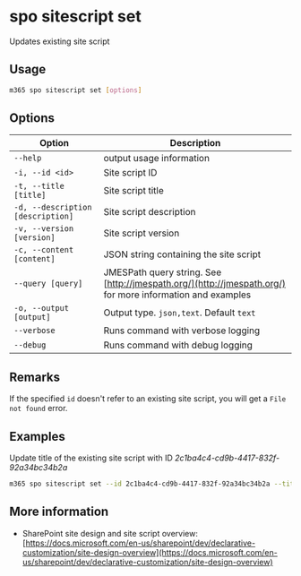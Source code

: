 # spo sitescript set

Updates existing site script

## Usage

```sh
m365 spo sitescript set [options]
```

## Options

Option|Description
------|-----------
`--help`|output usage information
`-i, --id <id>`|Site script ID
`-t, --title [title]`|Site script title
`-d, --description [description]`|Site script description
`-v, --version [version]`|Site script version
`-c, --content [content]`|JSON string containing the site script
`--query [query]`|JMESPath query string. See [http://jmespath.org/](http://jmespath.org/) for more information and examples
`-o, --output [output]`|Output type. `json,text`. Default `text`
`--verbose`|Runs command with verbose logging
`--debug`|Runs command with debug logging

## Remarks

If the specified `id` doesn't refer to an existing site script, you will get a `File not found` error.

## Examples

Update title of the existing site script with ID _2c1ba4c4-cd9b-4417-832f-92a34bc34b2a_

```sh
m365 spo sitescript set --id 2c1ba4c4-cd9b-4417-832f-92a34bc34b2a --title "Contoso"
```

## More information

- SharePoint site design and site script overview: [https://docs.microsoft.com/en-us/sharepoint/dev/declarative-customization/site-design-overview](https://docs.microsoft.com/en-us/sharepoint/dev/declarative-customization/site-design-overview)